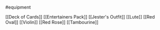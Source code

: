 #equipment

[[Deck of Cards]]
[[Entertainers Pack]]
[[Jester's Outfit]]
[[Lute]]
[[Red Oval]]
[[Violin]]
[[Red Rose]]
[[Tambourine]]